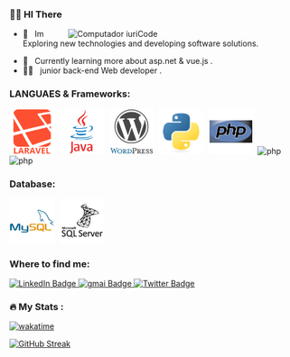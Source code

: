 <h3> 🙋‍♂️  HI There </h3>

<img src="https://raw.githubusercontent.com/MicaelliMedeiros/micaellimedeiros/master/image/computer-illustration.png" min-width="800px" max-width="400px" width="400px" align="right" alt="Computador iuriCode">

- 🤔 &nbsp; Im Exploring new technologies and developing software solutions.
<!-- - 🎓 &nbsp;  1373 student . -->
- 🌱 &nbsp; Currently learning more about asp.net & vue.js .
- 👨‍💻 &nbsp; junior back-end Web developer .

### LANGUAES & Frameworks:
 <img src="https://github.com/devicons/devicon/blob/master/icons/laravel/laravel-plain-wordmark.svg" title="laravel" alt="laravel" width="80" height="80"/>&nbsp;
 <img src="https://github.com/devicons/devicon/blob/master/icons/java/java-original-wordmark.svg" title="Java" alt="Java" width="80" height="80"/>&nbsp;
 <img src="https://github.com/devicons/devicon/blob/master/icons/wordpress/wordpress-original.svg" title="wordpress" alt="wordpress" width="80" height="80"/>&nbsp;
 <img src="https://github.com/devicons/devicon/blob/master/icons/python/python-original.svg" title="python" alt="python" width="80" height="80"/>&nbsp;
 <img src="https://github.com/devicons/devicon/blob/master/icons/php/php-original.svg" title="php" alt="php" width="80" height="80"/>&nbsp;
<img src="https://pics.freeicons.io/uploads/icons/png/14621971553750220-512.png" title="php" alt="php" width="80" height="80"/>&nbsp;
<img src="https://seeklogo.com/images/C/c-sharp-c-logo-02F17714BA-seeklogo.com.png" title="php" alt="php" width="80" height="80"/>&nbsp;

### Database:
  <img src="https://github.com/devicons/devicon/blob/master/icons/mysql/mysql-original-wordmark.svg" title="MySQL"  alt="MySQL" width="80" height="80"/>&nbsp;
   <img  style="color:blue;" src="https://github.com/devicons/devicon/blob/master/icons/microsoftsqlserver/microsoftsqlserver-plain-wordmark.svg" title="SQL"  alt="SQL" width="80" height="80" />&nbsp;

### Where to find me:
<div id="badges">
  <a href="https://www.linkedin.com/in/youssef-bachar-b18614195/">
    <img src="https://img.shields.io/badge/LinkedIn-blue?style=for-the-badge&logo=linkedin&logoColor=white" alt="LinkedIn Badge"/>
  </a>
  <a href="mailto:youssef.bachar7@gmail.com">
    <img src="https://img.shields.io/badge/gmail-red?style=for-the-badge&logo=gmail&logoColor=white" alt="gmai Badge" />
  </a>
  <a href="https://twitter.com/JosephBachar">
    <img src="https://img.shields.io/badge/Twitter-blue?style=for-the-badge&logo=twitter&logoColor=white" alt="Twitter Badge"  />
  </a>
</div>

 ### :fire: My Stats :
  
 [![wakatime](https://wakatime.com/badge/user/438addc9-46da-4009-8a94-37927c4a1ab3.svg)](https://wakatime.com/@438addc9-46da-4009-8a94-37927c4a1ab3)
  
  [![GitHub Streak](https://github-readme-streak-stats.herokuapp.com/?user=YOUSSEF-YL&theme=dark&background=000000)](https://git.io/streak-stats)
 


  
